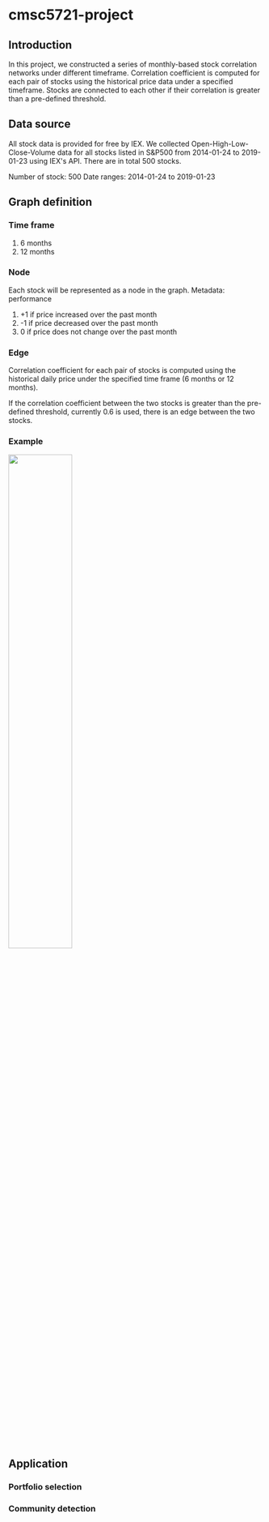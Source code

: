 # cmsc5721-project

## Introduction
In this project, we constructed a series of monthly-based stock correlation networks under different timeframe. Correlation coefficient is computed for each pair of stocks using the historical price data under a specified timeframe. Stocks are connected to each other if their correlation is greater than a pre-defined threshold.

## Data source
All stock data is provided for free by IEX.
We collected Open-High-Low-Close-Volume data for all stocks listed in S&P500 from 2014-01-24 to 2019-01-23 using IEX's API. There are in total 500 stocks.

Number of stock: 500
Date ranges: 2014-01-24 to 2019-01-23

## Graph definition
### Time frame
1. 6 months
2. 12 months

### Node
Each stock will be represented as a node in the graph.
Metadata: performance
1. +1 if price increased over the past month
2. -1 if price decreased over the past month
3. 0 if price does not change over the past month

### Edge
Correlation coefficient for each pair of stocks is computed using the historical daily price under the specified time frame (6 months or 12 months).

If the correlation coefficient between the two stocks is greater than the pre-defined threshold, currently 0.6 is used, there is an edge between the two stocks.

### Example
<img src="https://github.com/dennis199441/cmsc5721-project/blob/master/example/stock_net.png" width="50%" height="50%">

## Application
### Portfolio selection

### Community detection


